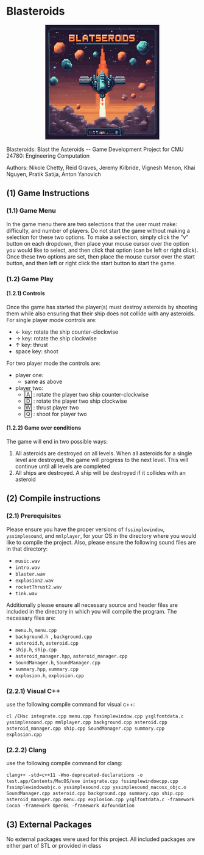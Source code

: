 # Blasteroids

<p align="center">
    <img src="documentation/poster.png" width="300" height="300">
</p>

Blasteroids: Blast the Asteroids -- Game Development Project for CMU 24780: Engineering Computation

Authors: Nikole Chetty, Reid Graves, Jeremy Kilbride, Vignesh Menon, Khai Nguyen, Pratik Satija, Anton Yanovich

## (1) Game Instructions

### (1.1) Game Menu
In the game menu there are two selections that the user must make: difficulty, and number of players. Do not start the game without making a selection for these two options. To make a selection, simply click the "v" button on each dropdown, then place your mouse cursor over the option you would like to select, and then click that option (can be left or right click). Once these two options are set, then place the mouse cursor over the start button, and then left or right click the start button to start the game.

### (1.2) Game Play

#### (1.2.1) Controls

Once the game has started the player(s) must destroy asteroids by shooting them while also ensuring that their ship does not collide with any asteroids. For single player mode controls are: 
* &larr; key: rotate the ship counter-clockwise 
* &rarr; key: rotate the ship clockwise
* &uarr; key: thrust
* space key: shoot

For two player mode the controls are:
* player one: 
    * same as above
* player two:
    * &#127280; : rotate the player two ship counter-clockwise
    * &#127283; : rotate the player two ship clockwise
    * &#127302; : thrust player two
    * &#127296; : shoot for player two

#### (1.2.2) Game over conditions

The game will end in two possible ways:
1. All asteroids are destroyed on all levels. When all asteroids for a single level are destroyed, the game will progress to the next level. This will continue until all levels are completed
2. All ships are destroyed. A ship will be destroyed if it collides with an asteroid

## (2) Compile instructions

### (2.1) Prerequisites
 Please ensure you have the proper versions of `fssimplewindow`, `yssimplesound`,  and `mmlplayer`, for your OS in the directory where you would like to compile the project. Also, please ensure the following sound files are in that directory:
 * `music.wav`
 * `intro.wav`
 * `blaster.wav`
 * `explosion2.wav`
 * `rocketThrust2.wav`
 * `tink.wav`

 Additionally please ensure all necessary source and header files are included in the directory in which you will compile the program. The necessary files are:
 * `menu.h`, `menu.cpp`
 * `background.h `, `background.cpp`
 * `asteroid.h`,  `asteroid.cpp`
 * `ship.h`, `ship.cpp`
 * `asteroid_manager.hpp`, `asteroid_manager.cpp`
 * `SoundManager.h`, `SoundManager.cpp`
 * `summary.hpp`, `summary.cpp`
 * `explosion.h`, `explosion.cpp`

### (2.2.1) Visual C++
use the following compile command for visual c++:

```
cl /EHsc integrate.cpp menu.cpp fssimplewindow.cpp ysglfontdata.c yssimplesound.cpp mmlplayer.cpp background.cpp asteroid.cpp asteroid_manager.cpp ship.cpp SoundManager.cpp summary.cpp explosion.cpp
```

### (2.2.2) Clang
use the following compile command for clang:

```
clang++ -std=c++11 -Wno-deprecated-declarations -o test.app/Contents/MacOS/exe integrate.cpp fssimplewindowcpp.cpp fssimplewindowobjc.o yssimplesound.cpp yssimplesound_macosx_objc.o SoundManager.cpp asteroid.cpp background.cpp summary.cpp ship.cpp asteroid_manager.cpp menu.cpp explosion.cpp ysglfontdata.c -framework Cocoa -framework OpenGL -framework AVfoundation
```


## (3) External Packages

No external packages were used for this project. All included packages are either part of STL or provided in class
